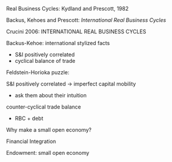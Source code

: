 Real Business Cycles: Kydland and Prescott, 1982

Backus, Kehoes and Prescott: *International Real Business Cycles*

Crucini 2006: INTERNATIONAL REAL BUSINESS CYCLES


Backus-Kehoe: international stylized facts
- S&I positively correlated
- cyclical balance of trade

Feldstein-Horioka puzzle:

S&I positively correlated
-> imperfect capital mobility

- ask them about their intuition


counter-cyclical trade balance



- RBC + debt


Why make a small open economy?


Financial Integration


Endowment: small open economy